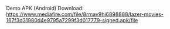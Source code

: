 Demo APK (Android) Download: https://www.mediafire.com/file/8rmav9hi6898888/lazer-movies-167f3d31980d4e9795a7299f3d017779-signed.apk/file
